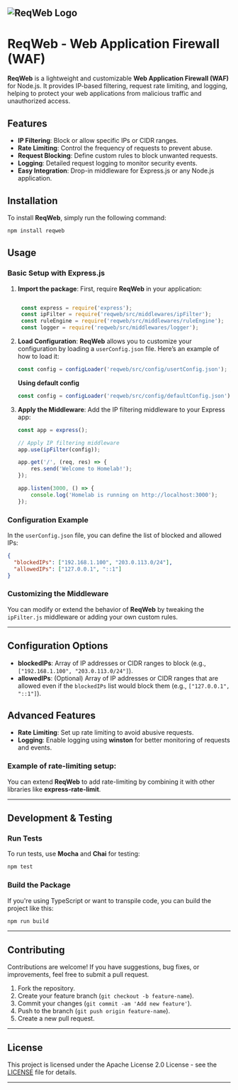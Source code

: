 ![ReqWeb Logo](https://raw.githubusercontent.com/TaqsBlaze/ReqWeb/refs/heads/main/src/logo/logo.webp)
---

# **ReqWeb - Web Application Firewall (WAF)**

**ReqWeb** is a lightweight and customizable **Web Application Firewall (WAF)** for Node.js. It provides IP-based filtering, request rate limiting, and logging, helping to protect your web applications from malicious traffic and unauthorized access.

## **Features**
- **IP Filtering**: Block or allow specific IPs or CIDR ranges.
- **Rate Limiting**: Control the frequency of requests to prevent abuse.
- **Request Blocking**: Define custom rules to block unwanted requests.
- **Logging**: Detailed request logging to monitor security events.
- **Easy Integration**: Drop-in middleware for Express.js or any Node.js application.

## **Installation**

To install **ReqWeb**, simply run the following command:

```bash
npm install reqweb
```

## **Usage**

### Basic Setup with Express.js

1. **Import the package**:
   First, require **ReqWeb** in your application:

   ```javascript
   
    const express = require('express');
    const ipFilter = require('reqweb/src/middlewares/ipFilter');
    const ruleEngine = require('reqweb/src/middlewares/ruleEngine');
    const logger = require('reqweb/src/middlewares/logger');

   ```

2. **Load Configuration**:
   **ReqWeb** allows you to customize your configuration by loading a `userConfig.json` file. Here’s an example of how to load it:

   ```javascript
   const config = configLoader('reqweb/src/config/usertConfig.json'); //user defined rules and configs
   ```
   **Using default config**
   ```javascript
   const config = configLoader('reqweb/src/config/defaultConfig.json');
   ```
   
3. **Apply the Middleware**:
   Add the IP filtering middleware to your Express app:

   ```javascript
   const app = express();

   // Apply IP filtering middleware
   app.use(ipFilter(config));

   app.get('/', (req, res) => {
       res.send('Welcome to Homelab!');
   });

   app.listen(3000, () => {
       console.log('Homelab is running on http://localhost:3000');
   });
   ```

### Configuration Example

In the `userConfig.json` file, you can define the list of blocked and allowed IPs:

```json
{
  "blockedIPs": ["192.168.1.100", "203.0.113.0/24"],
  "allowedIPs": ["127.0.0.1", "::1"]
}
```

### Customizing the Middleware

You can modify or extend the behavior of **ReqWeb** by tweaking the `ipFilter.js` middleware or adding your own custom rules.

---

## **Configuration Options**

- **blockedIPs**: Array of IP addresses or CIDR ranges to block (e.g., `["192.168.1.100", "203.0.113.0/24"]`).
- **allowedIPs**: (Optional) Array of IP addresses or CIDR ranges that are allowed even if the `blockedIPs` list would block them (e.g., `["127.0.0.1", "::1"]`).

## **Advanced Features**

- **Rate Limiting**: Set up rate limiting to avoid abusive requests.
- **Logging**: Enable logging using **winston** for better monitoring of requests and events.
  
### Example of rate-limiting setup:

You can extend **ReqWeb** to add rate-limiting by combining it with other libraries like **express-rate-limit**.

---

## **Development & Testing**

### Run Tests
To run tests, use **Mocha** and **Chai** for testing:

```bash
npm test
```

### Build the Package
If you're using TypeScript or want to transpile code, you can build the project like this:

```bash
npm run build
```

---

## **Contributing**

Contributions are welcome! If you have suggestions, bug fixes, or improvements, feel free to submit a pull request.

1. Fork the repository.
2. Create your feature branch (`git checkout -b feature-name`).
3. Commit your changes (`git commit -am 'Add new feature'`).
4. Push to the branch (`git push origin feature-name`).
5. Create a new pull request.

---

## **License**

This project is licensed under the Apache License 2.0 License - see the [LICENSE](LICENSE) file for details.

---
